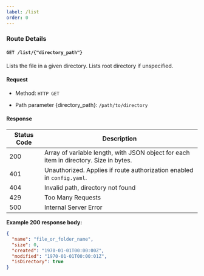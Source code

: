 ```yaml
---
label: /list
order: 0
---
```


### Route Details

#### ```GET /list/{"directory_path"}```

Lists the file in a given directory. Lists root directory if unspecified.

#### Request

- Method: `HTTP GET`

- Path parameter \{directory_path\}: `/path/to/directory`

#### Response

Status Code | Description                                                                             
---         | ---                                                                                  
200         | Array of variable length, with JSON object for each item in directory. Size in bytes.
401         | Unauthorized. Applies if route authorization enabled in `config.yaml`.
404         | Invalid path, directory not found
429         | Too Many Requests
500         | Internal Server Error                                                                                  


**Example 200 response body:**

```json
{
  "name": "file_or_folder_name",
  "size": 0,
  "created": "1970-01-01T00:00:00Z",
  "modified": "1970-01-01T00:00:01Z",
  "isDirectory": true
}
```